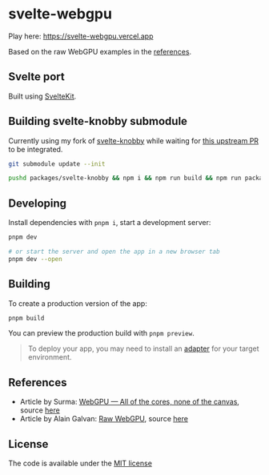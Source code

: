 # svelte-webgpu

Play here: https://svelte-webgpu.vercel.app

Based on the raw WebGPU examples in the [references](#references).

## Svelte port

Built using [SvelteKit](https://kit.svelte.dev).

## Building svelte-knobby submodule

Currently using my fork of [svelte-knobby](https://github.com/jpaquim/svelte-knobby) while waiting for [this upstream PR](https://github.com/Rich-Harris/svelte-knobby/pull/29) to be integrated.

```bash
git submodule update --init
```

```bash
pushd packages/svelte-knobby && npm i && npm run build && npm run package; popd
```

## Developing

Install dependencies with `pnpm i`, start a development server:

```bash
pnpm dev

# or start the server and open the app in a new browser tab
pnpm dev --open
```

## Building

To create a production version of the app:

```bash
pnpm build
```

You can preview the production build with `pnpm preview`.

> To deploy your app, you may need to install an [adapter](https://kit.svelte.dev/docs/adapters) for your target environment.

## References

- Article by Surma: [WebGPU — All of the cores, none of the canvas](https://surma.dev/things/webgpu/index.html), source [here](https://github.com/surma/surma.dev/tree/master/static/things/webgpu)
- Article by Alain Galvan: [Raw WebGPU](https://alain.xyz/blog/raw-webgpu), source [here](https://github.com/alaingalvan/webgpu-seed)

## License

The code is available under the [MIT license](LICENSE)
